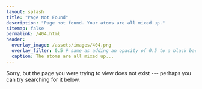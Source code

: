 ```yaml
---
layout: splash
title: "Page Not Found"
description: "Page not found. Your atoms are all mixed up."
sitemap: false
permalink: /404.html
header:
  overlay_image: /assets/images/404.png
  overlay_filter: 0.5 # same as adding an opacity of 0.5 to a black background
  caption: The atoms are all mixed up...
---
```


Sorry, but the page you were trying to view does not exist --- perhaps you can try searching for it below.

<script type="text/javascript">
  var GOOG_FIXURL_LANG = 'en';
  var GOOG_FIXURL_SITE = '{{ site.url }}'
</script>
<script type="text/javascript"
  src="http://linkhelp.clients.google.com/tbproxy/lh/wm/fixurl.js">
</script>
